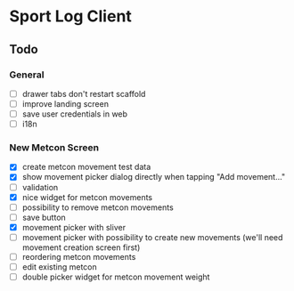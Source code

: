 
# Sport Log Client

## Todo

### General
* [ ] drawer tabs don't restart scaffold
* [ ] improve landing screen
* [ ] save user credentials in web
* [ ] i18n

### New Metcon Screen
* [x] create metcon movement test data
* [x] show movement picker dialog directly when tapping "Add movement..."
* [ ] validation
* [x] nice widget for metcon movements
* [ ] possibility to remove metcon movements
* [ ] save button
* [x] movement picker with sliver
* [ ] movement picker with possibility to create new movements (we'll need movement creation screen first)
* [ ] reordering metcon movements
* [ ] edit existing metcon
* [ ] double picker widget for metcon movement weight